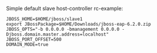 Simple default slave host-controller
rc-example:

    JBOSS_HOME=$HOME/jboss/slave1
    export JBossPackage=$HOME/Downloads/jboss-eap-6.2.0.zip
    JBOSS_OPTS="-b 0.0.0.0 -bmanagement 0.0.0.0 -Djboss.domain.master.address=localhost"
    JBOSS_PORT_OFFSET=500
    DOMAIN_MODE=true
